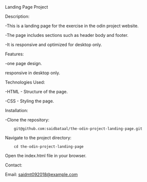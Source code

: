 Landing Page Project



Description:


-This is a landing page for the exercise in the odin project website.

-The page includes sections such as header body and footer.

-It is responsive and optimized for desktop only. 



Features:


-one page design.

responsive in desktop only.



Technologies Used:


-HTML - Structure of the page.

-CSS - Styling the page.



Installation:


-Clone the repository:

        git@github.com:saidbataal/the-odin-project-landing-page.git

Navigate to the project directory:



        cd the-odin-project-landing-page



Open the index.html file in your browser.



Contact:



Email: saidmt092018@example.com







